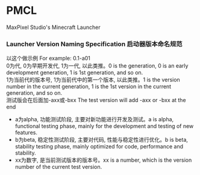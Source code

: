 # PMCL
MaxPixel Studio's Minecraft Launcher  
### Launcher Version Naming Specification 启动器版本命名规范
以这个做示例 For example: 0.1-a01  
0为代, 0为早期开发代, 1为一代, 以此类推。0 is the generation, 0 is an early development generation, 1 is 1st generation, and so on.  
1为当前代的版本号, 1为当前代中的第一个版本, 以此类推。1 is the version number in the current generation, 1 is the 1st version in the current generation, and so on.  
测试版会在后面加-axx或-bxx The test version will add -axx or -bxx at the end  
 - a为alpha, 功能测试阶段, 主要对新功能进行开发及测试。a is alpha, functional testing phase, mainly for the development and testing of new features.
 - b为beta, 稳定性测试阶段, 主要对代码, 性能与稳定性进行优化。b is beta, stability testing phase, mainly optimized for code, performance and stability.
 - xx为数字, 是当前测试版本的版本号。xx is a number, which is the version number of the current test version.
